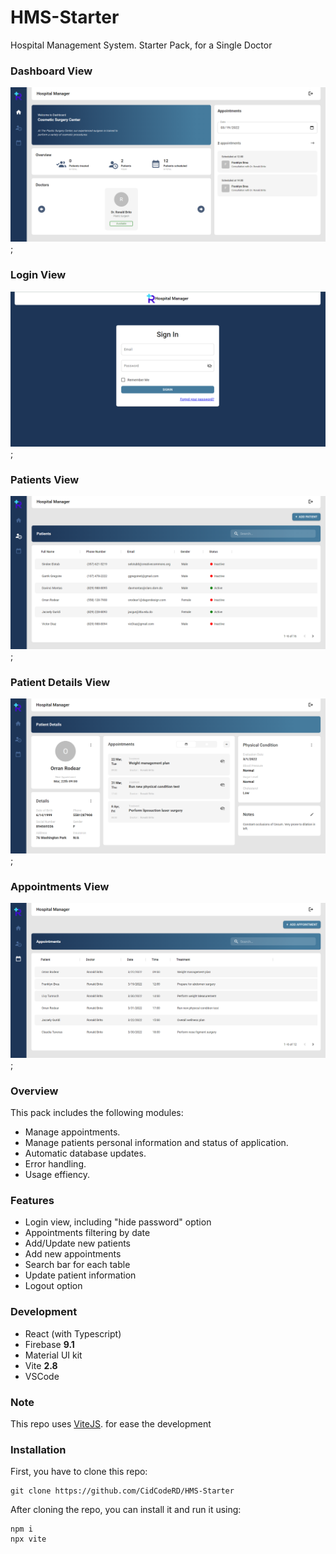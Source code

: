 # HMS-Starter
Hospital Management System. Starter Pack, for a Single Doctor

### Dashboard View

![dashboard](/src/assets/img/dashboard.png);

### Login View

![login](/src/assets/img/signin.png);

### Patients View

![patients](/src/assets/img/patients.png);

### Patient Details View

![patient-details](/src/assets/img/patientdetails.png);

### Appointments View

![appointments](/src/assets/img/appointments.png);


### Overview

This pack includes the following modules:
  - Manage appointments.
  - Manage patients personal information and status of application.
  - Automatic database updates.
  - Error handling.
  - Usage effiency.

### Features

- Login view, including "hide password" option
- Appointments filtering by date
- Add/Update new patients
- Add new appointments
- Search bar for each table
- Update patient information
- Logout option

### Development

- React (with Typescript)
- Firebase <b> 9.1 </b>
- Material UI kit 
- Vite <b> 2.8 </b>
- VSCode

### Note

This repo uses [ViteJS](https://vitejs.dev/). for ease the development

### Installation

First, you have to clone this repo:
```
git clone https://github.com/CidCodeRD/HMS-Starter
```

After cloning the repo, you can install it and run it using:
```
npm i
npx vite
```
